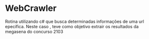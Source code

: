 # WebCrawler

Rotina utilizando c# que busca determinadas informações de uma url epecífica.
Neste caso , teve como objetivo extrair os resultados da megasena do concurso 2103
